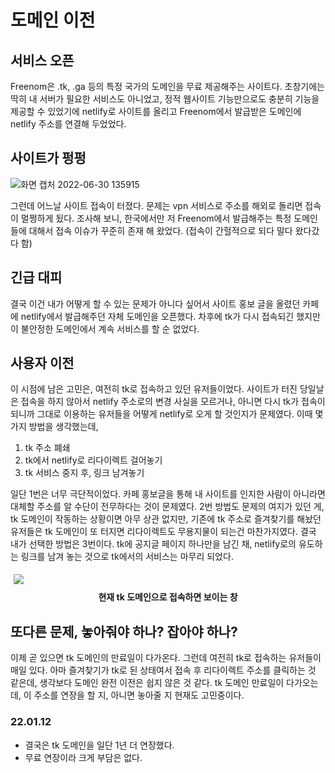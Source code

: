 # 도메인 이전
## 서비스 오픈
Freenom은 .tk, .ga 등의 특정 국가의 도메인을 무료 제공해주는 사이트다.
초창기에는 딱히 내 서버가 필요한 서비스도 아니었고, 정적 웹사이트
기능만으로도 충분히 기능을 제공할 수 있었기에 netlify로 사이트를 올리고
Freenom에서 발급받은 도메인에 netlify 주소를 연결해 두었었다.

## 사이트가 펑펑
![화면 캡처 2022-06-30 135915](https://user-images.githubusercontent.com/59993347/176596338-13c7c7f9-daf7-402f-9b7d-430fdc158ac0.jpg)


그런데 어느날 사이트 접속이 터졌다. 문제는 vpn 서비스로 주소를 해외로 돌리면 접속이 멀쩡하게 됬다. 조사해 보니, 한국에서만 저 Freenom에서 발급해주는 특정 도메인들에 대해서 접속 이슈가 꾸준히 존재 해 왔었다. (접속이 간헐적으로 되다 말다 왔다갔다 함)

## 긴급 대피
결국 이건 내가 어떻게 할 수 있는 문제가 아니다 싶어서 사이트 홍보 글을 올렸던 카페에 netlify에서 발급해주던 
자체 도메인을 오픈했다. 차후에 tk가 다시 접속되긴 했지만 이 불안정한 도메인에서 계속 서비스를 할 순 없었다.

## 사용자 이전
이 시점에 남은 고민은, 여전히 tk로 접속하고 있던 유저들이었다. 사이트가 터진 당일날은 접속을 하지 않아서 netlify 주소로의 변경 사실을 모르거나, 아니면 다시 tk가 접속이 되니까 그대로 이용하는 유저들을 어떻게 netlify로 오게 할 것인지가 문제였다. 이때 몇 가지 방법을 생각했는데,

1. tk 주소 폐쇄
2. tk에서 netlify로 리다이렉트 걸어놓기
3. tk 서비스 중지 후, 링크 남겨놓기

일단 1번은 너무 극단적이었다. 카페 홍보글을 통해 내 사이트를 인지한 사람이 아니라면 대체할 주소를 알 수단이 전무하다는 것이 문제였다. 2번 방법도 문제의 여지가 있던 게, tk 도메인이 작동하는 상황이면 아무 상관 없지만, 기존에 tk 주소로 즐겨찾기를 해놨던 유저들은 tk 도메인이 또 터지면 리다이렉트도 무용지물이 되는건 마찬가지였다. 결국 내가 선택한 방법은 3번이다. tk에 공지글 페이지 하나만을 남긴 채, netlify로의 유도하는 링크를 남겨 놓는 것으로 tk에서의 서비스는 마무리 되었다. 

<div>
<img style="text-align:center; margin:5px;" src="https://user-images.githubusercontent.com/59993347/140634750-c543c8ba-2d33-4843-89ce-e1ecf6945f2c.png">
<p style="text-align:center; margin:5px;"><strong>현재 tk 도메인으로 접속하면 보이는 창</strong></p>
</div>

## 또다른 문제, 놓아줘야 하나? 잡아야 하나?
이제 곧 있으면 tk 도메인의 만료일이 다가온다. 그런데 여전히 tk로 접속하는 유저들이 매일 있다. 아마 즐겨찾기가 tk로 된 상태여서 접속 후 리다이렉트 주소를 클릭하는 것 같은데,
생각보다 도메인 완전 이전은 쉽지 않은 것 같다. tk 도메인 만료일이 다가오는데, 이 주소를 연장을 할 지, 아니면 놓아줄 지 현재도 고민중이다. 

### 22.01.12
- 결국은 tk 도메인을 일단 1년 더 연장했다.
- 무료 연장이라 크게 부담은 없다.